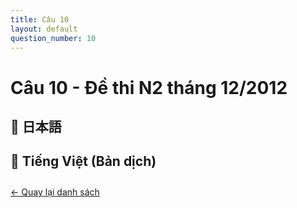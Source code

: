 ```yaml
---
title: Câu 10
layout: default
question_number: 10
---
```


# Câu 10 - Đề thi N2 tháng 12/2012
## 📖 日本語

## 📘 Tiếng Việt (Bản dịch)

<div style="margin-top: 2em;">
  <a href="/exam/n2/2012/">← Quay lại danh sách</a>
</div>